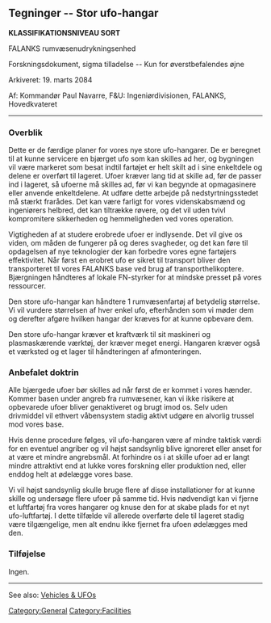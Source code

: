 ## Tegninger -- Stor ufo-hangar

**KLASSIFIKATIONSNIVEAU SORT**

FALANKS rumvæsenudrykningsenhed

Forskningsdokument, sigma tilladelse -- Kun for øverstbefalendes øjne

Arkiveret: 19. marts 2084

Af: Kommandør Paul Navarre, F&U: Ingeniørdivisionen, FALANKS,
Hovedkvateret

------------------------------------------------------------------------

### Overblik

Dette er de færdige planer for vores nye store ufo-hangarer. De er
beregnet til at kunne servicere en bjærget ufo som kan skilles ad her,
og bygningen vil være markeret som besat indtil fartøjet er helt skilt
ad i sine enkeltdele og delene er overført til lageret. Ufoer kræver
lang tid at skille ad, før de passer ind i lageret, så ufoerne må
skilles ad, før vi kan begynde at opmagasinere eller anvende
enkeltdelene. At udføre dette arbejde på nedstyrtningsstedet må stærkt
frarådes. Det kan være farligt for vores videnskabsmænd og ingeniørers
helbred, det kan tiltrække røvere, og det vil uden tvivl kompromitere
sikkerheden og hemmeligheden ved vores operation.

Vigtigheden af at studere erobrede ufoer er indlysende. Det vil give os
viden, om måden de fungerer på og deres svagheder, og det kan føre til
opdagelsen af nye teknologier der kan forbedre vores egne fartøjers
effektivitet. Når først en erobret ufo er sikret til transport bliver
den transporteret til vores FALANKS base ved brug af
transporthelikoptere. Bjærgningen håndteres af lokale FN-styrker for at
mindske presset på vores ressourcer.

Den store ufo-hangar kan håndtere 1 rumvæsenfartøj af betydelig
størrelse. Vi vil vurdere størrelsen af hver enkel ufo, efterhånden som
vi møder dem og derefter afgøre hvilken hangar der kræves for at kunne
opbevare dem.

Den store ufo-hangar kræver et kraftværk til sit maskineri og
plasmaskærende værktøj, der kræver meget energi. Hangaren kræver også et
værksted og et lager til håndteringen af afmonteringen.

### Anbefalet doktrin

Alle bjærgede ufoer bør skilles ad når først de er kommet i vores
hænder. Kommer basen under angreb fra rumvæsener, kan vi ikke risikere
at opbevarede ufoer bliver genaktiveret og brugt imod os. Selv uden
drivmiddel vil ethvert våbensystem stadig aktivt udgøre en alvorlig
trussel mod vores base.

Hvis denne procedure følges, vil ufo-hangaren være af mindre taktisk
værdi for en eventuel angriber og vil højst sandsynlig blive ignoreret
eller anset for at være et mindre angrebsmål. At forhindre os i at
skille ufoer ad er langt mindre attraktivt end at lukke vores forskning
eller produktion ned, eller enddog helt at ødelægge vores base.

Vi vil højst sandsynlig skulle bruge flere af disse installationer for
at kunne skille og undersøge flere ufoer på samme tid. Hvis nødvendigt
kan vi fjerne et luftfartøj fra vores hangarer og knuse den for at skabe
plads for et nyt ufo-luftfartøj. I dette tilfælde vil allerede overførte
dele til lageret stadig være tilgængelige, men alt endnu ikke fjernet
fra ufoen ødelægges med den.

### Tilføjelse

Ingen.

------------------------------------------------------------------------

See also: [Vehicles & UFOs](Vehicles_&_UFOs "wikilink")

[Category:General](Category:General "wikilink")
[Category:Facilities](Category:Facilities "wikilink")